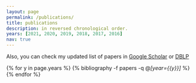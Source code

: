 ```yaml
---
layout: page
permalink: /publications/
title: publications
description: in reversed chronological order.
years: [2021, 2020, 2019, 2018, 2017, 2016]
nav: true
---
```


Also, you can check my updated list of papers in [Google Scholar](https://scholar.google.com/citations?user=0EOonpYAAAAJ&hl=en) or [DBLP](https://dblp.org/pid/242/3007.html)

<div class="publications">
  
  {% for y in page.years %}
    {% bibliography -f papers -q @*[year={{y}}]* %}
  {% endfor %}

</div>
